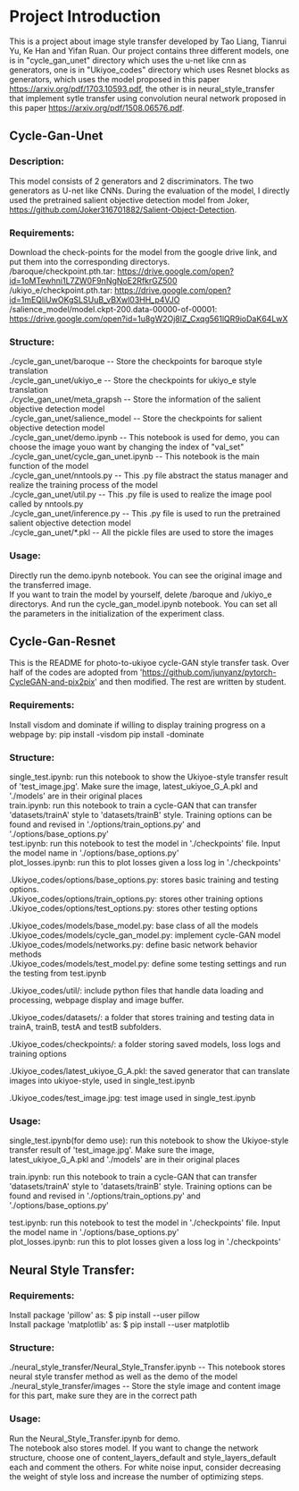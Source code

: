 # Project Introduction
This is a project about image style transfer developed by Tao Liang, Tianrui Yu, Ke Han and Yifan Ruan. Our project contains three different models, one is in "cycle_gan_unet" directory which uses the u-net like cnn as generators, one is in "Ukiyoe_codes" directory which uses Resnet blocks as generators, which uses the model proposed in this paper https://arxiv.org/pdf/1703.10593.pdf, the other is in neural_style_transfer that implement sytle transfer using convolution neural network proposed in this paper https://arxiv.org/pdf/1508.06576.pdf.

## Cycle-Gan-Unet
### Description:
This model consists of 2 generators and 2 discriminators. The two generators as U-net like CNNs. During the evaluation of the model, I directly used the pretrained salient objective detection model from Joker, https://github.com/Joker316701882/Salient-Object-Detection.
### Requirements:
Download the check-points for the model from the google drive link, and put them into the corresponding directorys.<br/>
/baroque/checkpoint.pth.tar: https://drive.google.com/open?id=1oMTewhni1L7ZW0F9nNgNoE2RfkrGZ500<br/>
/ukiyo_e/checkpoint.pth.tar: https://drive.google.com/open?id=1mEQliUwOKgSLSUuB_vBXwl03HH_p4VJO<br/>
/salience_model/model.ckpt-200.data-00000-of-00001: https://drive.google.com/open?id=1u8gW2Oj8lZ_Cxqg561lQR9ioDaK64LwX<br/>

### Structure:
./cycle_gan_unet/baroque                         -- Store the checkpoints for baroque style translation<br/>
./cycle_gan_unet/ukiyo_e                             -- Store the checkpoints for ukiyo_e style translation<br/>
./cycle_gan_unet/meta_grapsh                         -- Store the information of the salient objective detection model<br/>
./cycle_gan_unet/salience_model                      -- Store the checkpoints for salient objective detection model<br/>
./cycle_gan_unet/demo.ipynb                           -- This notebook is used for demo, you can choose the image youo want by changing the index of "val_set"<br/>
./cycle_gan_unet/cycle_gan_unet.ipynb                       -- This notebook is the main function of the model<br/>
./cycle_gan_unet/nntools.py                           -- This .py file abstract the status manager and realize the training process of the model<br/>
./cycle_gan_unet/util.py                              -- This .py file is used to realize the image pool called by nntools.py<br/>
./cycle_gan_unet/inference.py                         -- This .py file is used to run the pretrained salient objective detection model<br/>
./cycle_gan_unet/\*.pkl                                 -- All the pickle files are used to store the images<br/>

### Usage:
Directly run the demo.ipynb notebook. You can see the original image and the transferred image.<br/>
If you want to train the model by yourself, delete /baroque and /ukiyo_e directorys. And run the cycle_gan_model.ipynb notebook. You can set all the parameters in the initialization of the experiment class.

## Cycle-Gan-Resnet 
This is the README for photo-to-ukiyoe cycle-GAN style transfer task. Over half of the codes are adopted from 'https://github.com/junyanz/pytorch-CycleGAN-and-pix2pix' and then modified. The rest are written by student. 

### Requirements:
Install visdom and dominate if willing to display training progress on a webpage by:
    pip install -visdom
    pip install -dominate

### Structure:
single_test.ipynb:   run this notebook to show the Ukiyoe-style transfer result of 'test_image.jpg'. Make sure the image, latest_ukiyoe_G_A.pkl and './models' are in their original places<br/>
train.ipynb:  run this notebook to train a cycle-GAN that can transfer 'datasets/trainA' style to 'datasets/trainB' style. Training options can be found and revised in './options/train_options.py' and './options/base_options.py'<br/>
test.ipynb:  run this notebook to test the model in './checkpoints' file. Input the model name in './options/base_options.py'<br/>
plot_losses.ipynb:   run this to plot losses given a loss log in './checkpoints'<br/>

.Ukiyoe_codes/options/base_options.py:   stores basic training and testing options.<br/>
.Ukiyoe_codes/options/train_options.py:   stores other training options<br/>
.Ukiyoe_codes/options/test_options.py:   stores other testing options<br/>

.Ukiyoe_codes/models/base_model.py:   base class of all the models<br/>
.Ukiyoe_codes/models/cycle_gan_model.py:   implement cycle-GAN model<br/>
.Ukiyoe_codes/models/networks.py:   define basic network behavior methods<br/>
.Ukiyoe_codes/models/test_model.py:   define some testing settings and run the testing from test.ipynb<br/>

.Ukiyoe_codes/util/:   include python files that handle data loading and processing, webpage display and image buffer.<br/>

.Ukiyoe_codes/datasets/:   a folder that stores training and testing data in trainA, trainB, testA and testB subfolders.<br/>

.Ukiyoe_codes/checkpoints/:   a folder storing saved models, loss logs and training options<br/>

.Ukiyoe_codes/latest_ukiyoe_G_A.pkl: the saved generator that can translate images into ukiyoe-style, used in single_test.ipynb<br/>

.Ukiyoe_codes/test_image.jpg: test image used in single_test.ipynb<br/>

### Usage:
single_test.ipynb(for demo use):   run this notebook to show the Ukiyoe-style transfer result of 'test_image.jpg'. Make sure the image, latest_ukiyoe_G_A.pkl and './models' are in their original places<br/>

train.ipynb:  run this notebook to train a cycle-GAN that can transfer 'datasets/trainA' style to 'datasets/trainB' style. Training options can be found and revised in './options/train_options.py' and './options/base_options.py'<br/>

test.ipynb:  run this notebook to test the model in './checkpoints' file. Input the model name in './options/base_options.py'<br/>
plot_losses.ipynb:   run this to plot losses given a loss log in './checkpoints'<br/>



## Neural Style Transfer: 
### Requirements: 
Install package 'pillow' as: $ pip install --user pillow <br/>
Install package 'matplotlib' as: $ pip install --user matplotlib

### Structure:
./neural_style_transfer/Neural_Style_Transfer.ipynb      -- This notebook stores neural style transfer method as well as the demo of the model<br/>
./neural_style_transfer/images                          -- Store the style image and content image for this part, make sure they are in the correct path

### Usage:
Run the Neural_Style_Transfer.ipynb for demo.<br/>
The notebook also stores model. If you want to change the network structure, choose one of content_layers_default and style_layers_default each and comment the others. For white noise input, consider decreasing the weight of style loss and increase the number of optimizing steps. 


